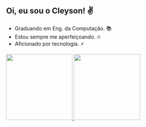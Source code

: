## Oi, eu sou o Cleyson! ✌

- Graduando em Eng. da Computação. 📚
- Estou sempre me aperfeiçoando. 🔥
- Aficionado por tecnologia. ⚡

<a href="https://github.com/cleyson02">
<img height="180em" src="https://github-readme-stats.vercel.app/api?username=cleyson02&show_icons=true&theme=dracula&include_all_commits=true&count_private=true"/>
<img height="180em" src="https://github-readme-stats.vercel.app/api/top-langs/?username=cleyson02&layout=compact&langs_count=7&theme=dracula"/>
